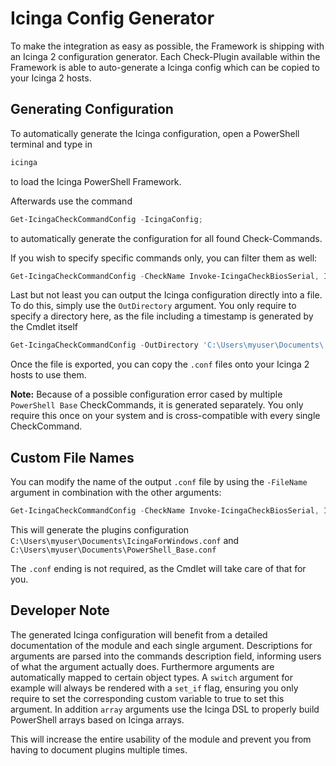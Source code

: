 # Icinga Config Generator

To make the integration as easy as possible, the Framework is shipping with an Icinga 2 configuration generator. Each Check-Plugin available within the Framework is able to auto-generate a Icinga config which can be copied to your Icinga 2 hosts.

## Generating Configuration

To automatically generate the Icinga configuration, open a PowerShell terminal and type in

```powershell
icinga
```

to load the Icinga PowerShell Framework.

Afterwards use the command

```powershell
Get-IcingaCheckCommandConfig -IcingaConfig;
```

to automatically generate the configuration for all found Check-Commands.

If you wish to specify specific commands only, you can filter them as well:

```powershell
Get-IcingaCheckCommandConfig -CheckName Invoke-IcingaCheckBiosSerial, Invoke-IcingaCheckCPU -IcingaConfig;
```

Last but not least you can output the Icinga configuration directly into a file. To do this, simply use the `OutDirectory` argument. You only require to specify a directory here, as the file including a timestamp is generated by the Cmdlet itself

```powershell
Get-IcingaCheckCommandConfig -OutDirectory 'C:\Users\myuser\Documents\'
```

Once the file is exported, you can copy the `.conf` files onto your Icinga 2 hosts to use them.

**Note:** Because of a possible configuration error cased by multiple `PowerShell Base` CheckCommands, it is generated separately. You only require this once on your system and is cross-compatible with every single CheckCommand.

## Custom File Names

You can modify the name of the output `.conf` file  by using the `-FileName` argument in combination with the other arguments:

```powershell
Get-IcingaCheckCommandConfig -CheckName Invoke-IcingaCheckBiosSerial, Invoke-IcingaCheckCPU -IcingaConfig -OutDirectory 'C:\Users\myuser\Documents\' -FileName 'IcingaForWindows';
```

This will generate the plugins configuration `C:\Users\myuser\Documents\IcingaForWindows.conf` and `C:\Users\myuser\Documents\PowerShell_Base.conf`

The `.conf` ending is not required, as the Cmdlet will take care of that for you.

## Developer Note

The generated Icinga configuration will benefit from a detailed documentation of the module and each single argument. Descriptions for arguments are parsed into the commands description field, informing users of what the argument actually does. Furthermore arguments are automatically mapped to certain object types. A `switch` argument for example will always be rendered with a `set_if` flag, ensuring you only require to set the corresponding custom variable to true to set this argument.
In addition `array` arguments use the Icinga DSL to properly build PowerShell arrays based on Icinga arrays.

This will increase the entire usability of the module and prevent you from having to document plugins multiple times.
